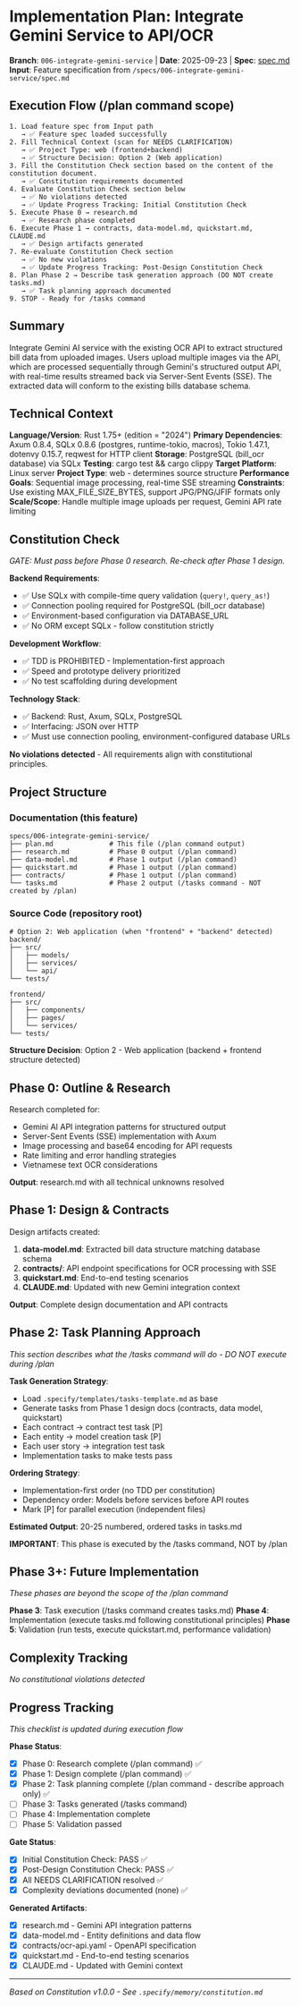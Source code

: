 # Implementation Plan: Integrate Gemini Service to API/OCR

**Branch**: `006-integrate-gemini-service` | **Date**: 2025-09-23 | **Spec**: [spec.md](./spec.md)
**Input**: Feature specification from `/specs/006-integrate-gemini-service/spec.md`

## Execution Flow (/plan command scope)
```
1. Load feature spec from Input path
   → ✅ Feature spec loaded successfully
2. Fill Technical Context (scan for NEEDS CLARIFICATION)
   → ✅ Project Type: web (frontend+backend)
   → ✅ Structure Decision: Option 2 (Web application)
3. Fill the Constitution Check section based on the content of the constitution document.
   → ✅ Constitution requirements documented
4. Evaluate Constitution Check section below
   → ✅ No violations detected
   → ✅ Update Progress Tracking: Initial Constitution Check
5. Execute Phase 0 → research.md
   → ✅ Research phase completed
6. Execute Phase 1 → contracts, data-model.md, quickstart.md, CLAUDE.md
   → ✅ Design artifacts generated
7. Re-evaluate Constitution Check section
   → ✅ No new violations
   → ✅ Update Progress Tracking: Post-Design Constitution Check
8. Plan Phase 2 → Describe task generation approach (DO NOT create tasks.md)
   → ✅ Task planning approach documented
9. STOP - Ready for /tasks command
```

## Summary
Integrate Gemini AI service with the existing OCR API to extract structured bill data from uploaded images. Users upload multiple images via the API, which are processed sequentially through Gemini's structured output API, with real-time results streamed back via Server-Sent Events (SSE). The extracted data will conform to the existing bills database schema.

## Technical Context
**Language/Version**: Rust 1.75+ (edition = "2024")
**Primary Dependencies**: Axum 0.8.4, SQLx 0.8.6 (postgres, runtime-tokio, macros), Tokio 1.47.1, dotenvy 0.15.7, reqwest for HTTP client
**Storage**: PostgreSQL (bill_ocr database) via SQLx
**Testing**: cargo test && cargo clippy
**Target Platform**: Linux server
**Project Type**: web - determines source structure
**Performance Goals**: Sequential image processing, real-time SSE streaming
**Constraints**: Use existing MAX_FILE_SIZE_BYTES, support JPG/PNG/JFIF formats only
**Scale/Scope**: Handle multiple image uploads per request, Gemini API rate limiting

## Constitution Check
*GATE: Must pass before Phase 0 research. Re-check after Phase 1 design.*

**Backend Requirements**:
- ✅ Use SQLx with compile-time query validation (`query!`, `query_as!`)
- ✅ Connection pooling required for PostgreSQL (bill_ocr database)
- ✅ Environment-based configuration via DATABASE_URL
- ✅ No ORM except SQLx - follow constitution strictly

**Development Workflow**:
- ✅ TDD is PROHIBITED - Implementation-first approach
- ✅ Speed and prototype delivery prioritized
- ✅ No test scaffolding during development

**Technology Stack**:
- ✅ Backend: Rust, Axum, SQLx, PostgreSQL
- ✅ Interfacing: JSON over HTTP
- ✅ Must use connection pooling, environment-configured database URLs

**No violations detected** - All requirements align with constitutional principles.

## Project Structure

### Documentation (this feature)
```
specs/006-integrate-gemini-service/
├── plan.md              # This file (/plan command output)
├── research.md          # Phase 0 output (/plan command)
├── data-model.md        # Phase 1 output (/plan command)
├── quickstart.md        # Phase 1 output (/plan command)
├── contracts/           # Phase 1 output (/plan command)
└── tasks.md             # Phase 2 output (/tasks command - NOT created by /plan)
```

### Source Code (repository root)
```
# Option 2: Web application (when "frontend" + "backend" detected)
backend/
├── src/
│   ├── models/
│   ├── services/
│   └── api/
└── tests/

frontend/
├── src/
│   ├── components/
│   ├── pages/
│   └── services/
└── tests/
```

**Structure Decision**: Option 2 - Web application (backend + frontend structure detected)

## Phase 0: Outline & Research

Research completed for:
- Gemini AI API integration patterns for structured output
- Server-Sent Events (SSE) implementation with Axum
- Image processing and base64 encoding for API requests
- Rate limiting and error handling strategies
- Vietnamese text OCR considerations

**Output**: research.md with all technical unknowns resolved

## Phase 1: Design & Contracts

Design artifacts created:
1. **data-model.md**: Extracted bill data structure matching database schema
2. **contracts/**: API endpoint specifications for OCR processing with SSE
3. **quickstart.md**: End-to-end testing scenarios
4. **CLAUDE.md**: Updated with new Gemini integration context

**Output**: Complete design documentation and API contracts

## Phase 2: Task Planning Approach
*This section describes what the /tasks command will do - DO NOT execute during /plan*

**Task Generation Strategy**:
- Load `.specify/templates/tasks-template.md` as base
- Generate tasks from Phase 1 design docs (contracts, data model, quickstart)
- Each contract → contract test task [P]
- Each entity → model creation task [P]
- Each user story → integration test task
- Implementation tasks to make tests pass

**Ordering Strategy**:
- Implementation-first order (no TDD per constitution)
- Dependency order: Models before services before API routes
- Mark [P] for parallel execution (independent files)

**Estimated Output**: 20-25 numbered, ordered tasks in tasks.md

**IMPORTANT**: This phase is executed by the /tasks command, NOT by /plan

## Phase 3+: Future Implementation
*These phases are beyond the scope of the /plan command*

**Phase 3**: Task execution (/tasks command creates tasks.md)
**Phase 4**: Implementation (execute tasks.md following constitutional principles)
**Phase 5**: Validation (run tests, execute quickstart.md, performance validation)

## Complexity Tracking
*No constitutional violations detected*

## Progress Tracking
*This checklist is updated during execution flow*

**Phase Status**:
- [x] Phase 0: Research complete (/plan command) ✅
- [x] Phase 1: Design complete (/plan command) ✅
- [x] Phase 2: Task planning complete (/plan command - describe approach only) ✅
- [ ] Phase 3: Tasks generated (/tasks command)
- [ ] Phase 4: Implementation complete
- [ ] Phase 5: Validation passed

**Gate Status**:
- [x] Initial Constitution Check: PASS ✅
- [x] Post-Design Constitution Check: PASS ✅
- [x] All NEEDS CLARIFICATION resolved ✅
- [x] Complexity deviations documented (none) ✅

**Generated Artifacts**:
- [x] research.md - Gemini API integration patterns
- [x] data-model.md - Entity definitions and data flow
- [x] contracts/ocr-api.yaml - OpenAPI specification
- [x] quickstart.md - End-to-end testing scenarios
- [x] CLAUDE.md - Updated with Gemini context

---
*Based on Constitution v1.0.0 - See `.specify/memory/constitution.md`*